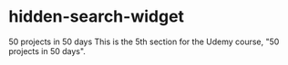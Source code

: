 # hidden-search-widget
50 projects in 50 days
This is the 5th section for the Udemy course, "50 projects in 50 days".

